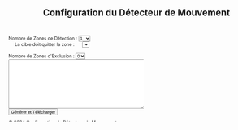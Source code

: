 <svg fill="none" viewBox="0 0 800 400" width="800" height="400" xmlns="http://www.w3.org/2000/svg">
	<foreignObject width="100%" height="100%">
<html lang="fr">
<head>
    <meta charset="UTF-8">
    <meta name="viewport" content="width=device-width, initial-scale=1.0">
    <title>Configuration du Détecteur de Mouvement</title>
    <style>
        .indent {
            margin-left: 20px; /* Ajustez la valeur de la marge selon vos besoins */
        }
    </style>

</head>
<body>
    <header>
        <h1>Configuration du Détecteur de Mouvement</h1>
    </header>
    <main>
        <form id="config-form">
            <label for="zone-detection">Nombre de Zones de Détection :</label>
            <select id="zone-detection" name="zone-detection">
                <!-- Ajout des options de 1 à 10 -->
                <option value="1">1</option>
                <option value="2">2</option>
                <option value="3">3</option>
                <option value="4">4</option>
                <option value="5">5</option>
                <option value="6">6</option>
                <option value="7">7</option>
                <option value="8">8</option>
                <option value="9">9</option>
                <option value="10">10</option>
            </select>
            <br>
            <label for="cible-quitter-zone" class="indent">La cible doit quitter la zone :</label>
            <select id="cible-quitter-zone" name="cible-quitter-zone" class="indent">
                <!-- Options générées dynamiquement en JavaScript -->
            </select>
            <br>
            <br>
            <label for="zone-exclusion">Nombre de Zones d'Exclusion :</label>
            <select id="zone-exclusion" name="zone-exclusion">
                <option value="0">0</option>
                <option value="1">1</option>
                <option value="2">2</option>
                <option value="3">3</option>
                <!-- Ajoutez autant d'options que nécessaire -->
            </select>
            <br>
            <textarea id="generated-text" rows="10" cols="50" readonly></textarea> <!-- Zone de texte pour afficher le texte généré -->
            <br>
            <input type="submit" value="Générer et Télécharger">
        </form>
        <a id="download-link" style="display: none" download="LD2450.yaml">Télécharger</a> <!-- Lien de téléchargement caché -->
    </main>
    <footer>
        <p>© 2024 Configuration du Détecteur de Mouvement</p>
    </footer>
    <script>
        document.addEventListener('DOMContentLoaded', function () {
            const zoneDetectionSelect = document.getElementById('zone-detection');
            const cibleQuitterZoneSelect = document.getElementById('cible-quitter-zone');

            zoneDetectionSelect.addEventListener('change', function () {
                const selectedOptionValue = parseInt(zoneDetectionSelect.value);
                updateCibleQuitterZoneOptions(selectedOptionValue);
            });

            function updateCibleQuitterZoneOptions(numOptions) {
                // Effacer les options actuelles
                cibleQuitterZoneSelect.innerHTML = '';
                // Ajouter de nouvelles options
                for (let i = 0; i <= numOptions; i++) {
                    const option = document.createElement('option');
                    option.value = i.toString();
                    option.textContent = i.toString();
                    cibleQuitterZoneSelect.appendChild(option);
                }
            }

            // Initialiser les options de la liste déroulante dès le chargement de la page
            updateCibleQuitterZoneOptions(parseInt(zoneDetectionSelect.value));
        });
    </script>

    <script>
        // Votre code JavaScript ici
        
        document.getElementById('config-form').addEventListener('submit', function(event) {
            event.preventDefault();
            const zonesDetection = parseInt(document.getElementById('zone-detection').value);
            const zonesExclusion = parseInt(document.getElementById('zone-exclusion').value);

            // Générer le texte pour les zones de détection
            let zonesDetectionText = '';
            for (let i = 1; i <= zonesDetection; i++) {
                zonesDetectionText += `
  - platform: template
    name: \${entity_name} Zone${i} Info
    id: tips_zone${i}_conf
    icon: mdi:information-outline
    entity_category: config
    lambda: |-
      return {"Configure below" };
    update_interval: 1000s
`;
            }

            // Générer le texte pour les zones d'exclusion
            let zonesExclusionText = '';
            for (let i = 1; i <= zonesExclusion; i++) {
                zonesExclusionText += `
  - platform: template
    name: \${entity_name} Zout${i} Info
    id: tips_zone_ex${i}_conf
    icon: mdi:information-outline
    entity_category: config
    lambda: |-
      return {"Zone Exclusion ${i}" };
    update_interval: 1000s
`;
            }

            // Fusionner les deux textes générés
            const finalText = zonesDetectionText + zonesExclusionText;

            // Afficher le texte généré dans la zone de texte
            const generatedTextArea = document.getElementById('generated-text');
            generatedTextArea.textContent = finalText;

            // Afficher le lien de téléchargement
            const downloadLink = document.getElementById('download-link');
            downloadLink.href = 'data:text/plain;charset=utf-8,' + encodeURIComponent(finalText);
            downloadLink.style.display = 'block'; // Afficher le lien

            // Mettre à jour le nom de fichier téléchargé
            downloadLink.setAttribute('download', `LD2450.yaml`);
        });
    </script>
</body>
</html>
	</foreignObject>
</svg>
